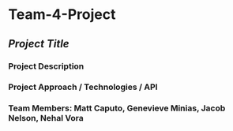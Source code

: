 # Team-4-Project

## *Project Title*
### Project Description
### Project Approach / Technologies / API
### Team Members: Matt Caputo, Genevieve Minias, Jacob Nelson, Nehal Vora 
